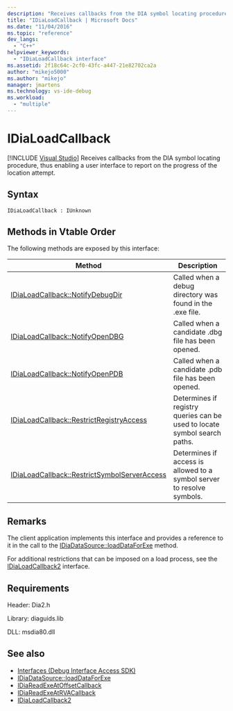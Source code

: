 ```yaml
---
description: "Receives callbacks from the DIA symbol locating procedure, thus enabling a user interface to report on the progress of the location attempt."
title: "IDiaLoadCallback | Microsoft Docs"
ms.date: "11/04/2016"
ms.topic: "reference"
dev_langs:
  - "C++"
helpviewer_keywords:
  - "IDiaLoadCallback interface"
ms.assetid: 2f18c64c-2cf0-43fc-a447-21e82702ca2a
author: "mikejo5000"
ms.author: "mikejo"
manager: jmartens
ms.technology: vs-ide-debug
ms.workload:
  - "multiple"
---
```

# IDiaLoadCallback

 [!INCLUDE [Visual Studio](~/includes/applies-to-version/vs-not-mac.md)]
Receives callbacks from the DIA symbol locating procedure, thus enabling a user interface to report on the progress of the location attempt.

## Syntax

```
IDiaLoadCallback : IUnknown
```

## Methods in Vtable Order
 The following methods are exposed by this interface:

|Method|Description|
|------------|-----------------|
|[IDiaLoadCallback::NotifyDebugDir](../../debugger/debug-interface-access/idialoadcallback-notifydebugdir.md)|Called when a debug directory was found in the .exe file.|
|[IDiaLoadCallback::NotifyOpenDBG](../../debugger/debug-interface-access/idialoadcallback-notifyopendbg.md)|Called when a candidate .dbg file has been opened.|
|[IDiaLoadCallback::NotifyOpenPDB](../../debugger/debug-interface-access/idialoadcallback-notifyopenpdb.md)|Called when a candidate .pdb file has been opened.|
|[IDiaLoadCallback::RestrictRegistryAccess](../../debugger/debug-interface-access/idialoadcallback-restrictregistryaccess.md)|Determines if registry queries can be used to locate symbol search paths.|
|[IDiaLoadCallback::RestrictSymbolServerAccess](../../debugger/debug-interface-access/idialoadcallback-restrictsymbolserveraccess.md)|Determines if access is allowed to a symbol server to resolve symbols.|

## Remarks
 The client application implements this interface and provides a reference to it in the call to the [IDiaDataSource::loadDataForExe](../../debugger/debug-interface-access/idiadatasource-loaddataforexe.md) method.

 For additional restrictions that can be imposed on a load process, see the [IDiaLoadCallback2](../../debugger/debug-interface-access/idialoadcallback2.md) interface.

## Requirements
 Header: Dia2.h

 Library: diaguids.lib

 DLL: msdia80.dll

## See also
- [Interfaces (Debug Interface Access SDK)](../../debugger/debug-interface-access/interfaces-debug-interface-access-sdk.md)
- [IDiaDataSource::loadDataForExe](../../debugger/debug-interface-access/idiadatasource-loaddataforexe.md)
- [IDiaReadExeAtOffsetCallback](../../debugger/debug-interface-access/idiareadexeatoffsetcallback.md)
- [IDiaReadExeAtRVACallback](../../debugger/debug-interface-access/idiareadexeatrvacallback.md)
- [IDiaLoadCallback2](../../debugger/debug-interface-access/idialoadcallback2.md)
